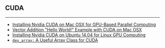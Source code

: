 ## CUDA
***

- [Installing Nvidia CUDA on Mac OSX for GPU-Based Parallel Computing](https://www.quantstart.com/articles/Installing-Nvidia-CUDA-on-Mac-OSX-for-GPU-Based-Parallel-Computing/)
- [Vector Addition "Hello World!" Example with CUDA on Mac OSX](https://www.quantstart.com/articles/Vector-Addition-Hello-World-Example-with-CUDA-on-Mac-OSX/)
- [Installing Nvidia CUDA on Ubuntu 14.04 for Linux GPU Computing](https://www.quantstart.com/articles/Installing-Nvidia-CUDA-on-Ubuntu-14-04-for-Linux-GPU-Computing/)
- [`dev_array:` A Useful Array Class for CUDA](https://www.quantstart.com/articles/dev_array_A_Useful_Array_Class_for_CUDA/)
